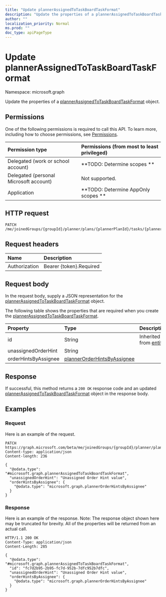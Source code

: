 ```yaml
---
title: "Update plannerAssignedToTaskBoardTaskFormat"
description: "Update the properties of a plannerAssignedToTaskBoardTaskFormat object."
author: ""
localization_priority: Normal
ms.prod: ""
doc_type: apiPageType
---
```


# Update plannerAssignedToTaskBoardTaskFormat

Namespace: microsoft.graph

Update the properties of a [plannerAssignedToTaskBoardTaskFormat](../resources/plannerassignedtotaskboardtaskformat.md) object.

## Permissions
One of the following permissions is required to call this API. To learn more, including how to choose permissions, see [Permissions](/concepts/permissions-reference.md).

|Permission type|Permissions (from most to least privileged)|
|:---|:---|
|Delegated (work or school account)|**TODO: Determine scopes **|
|Delegated (personal Microsoft account)|Not supported.|
|Application|**TODO: Determine AppOnly scopes **|

## HTTP request
<!-- {
  "blockType": "ignored"
}
-->
``` http
PATCH /me/joinedGroups/{groupId}/planner/plans/{plannerPlanId}/tasks/{plannerTaskId}/assignedToTaskBoardFormat
```

## Request headers
|Name|Description|
|:---|:---|
|Authorization|Bearer {token}.Required|

## Request body
In the request body, supply a JSON representation for the [plannerAssignedToTaskBoardTaskFormat](../resources/plannerassignedtotaskboardtaskformat.md) object.

The following table shows the properties that are required when you create the [plannerAssignedToTaskBoardTaskFormat](../resources/plannerassignedtotaskboardtaskformat.md).

|Property|Type|Description|
|:---|:---|:---|
|id|String| Inherited from [entity](../resources/entity.md)|
|unassignedOrderHint|String||
|orderHintsByAssignee|[plannerOrderHintsByAssignee](../resources/plannerorderhintsbyassignee.md)||



## Response
If successful, this method returns a `200 OK` response code and an updated [plannerAssignedToTaskBoardTaskFormat](../resources/plannerassignedtotaskboardtaskformat.md) object in the response body.

## Examples

### Request
Here is an example of the request.
<!-- {
  "blockType": "request",
  "name": "update_plannerassignedtotaskboardtaskformat"
}
-->
``` http
PATCH https://graph.microsoft.com/beta/me/joinedGroups/{groupId}/planner/plans/{plannerPlanId}/tasks/{plannerTaskId}/assignedToTaskBoardFormat
Content-type: application/json
Content-length: 236

{
  "@odata.type": "#microsoft.graph.plannerAssignedToTaskBoardTaskFormat",
  "unassignedOrderHint": "Unassigned Order Hint value",
  "orderHintsByAssignee": {
    "@odata.type": "microsoft.graph.plannerOrderHintsByAssignee"
  }
}
```

### Response
Here is an example of the response. Note: The response object shown here may be truncated for brevity. All of the properties will be returned from an actual call.
<!-- {
  "blockType": "response",
  "truncated": true
}
-->
``` http
HTTP/1.1 200 OK
Content-Type: application/json
Content-Length: 285

{
  "@odata.type": "#microsoft.graph.plannerAssignedToTaskBoardTaskFormat",
  "id": "fc7d2b95-2b95-fc7d-952b-7dfc952b7dfc",
  "unassignedOrderHint": "Unassigned Order Hint value",
  "orderHintsByAssignee": {
    "@odata.type": "microsoft.graph.plannerOrderHintsByAssignee"
  }
}
```

